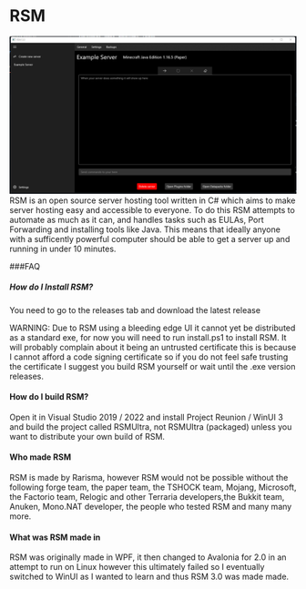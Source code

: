 # RSM
![Exmaple image](https://github.com/Rarisma/Rarismas-Server-Manager/blob/main/Example.png)
RSM is an open source server hosting tool written in C# which aims to make server hosting easy and accessible to everyone. To do this RSM attempts to automate as much as it can, and handles tasks such as EULAs, Port Forwarding and installing tools like Java. This means that ideally anyone with a sufficently powerful computer should be able to get a server up and running in under 10 minutes. 

###FAQ

##### How do I Install RSM?
You need to go to the releases tab and download the latest release

WARNING:
Due to RSM using a bleeding edge UI it cannot yet be distributed as a standard exe, for now you will need to run install.ps1 to install RSM. It will probably complain about it being an untrusted certificate this is because I cannot afford a code signing certificate so if you do not feel safe trusting the certificate I suggest you build RSM yourself or wait until the .exe version releases.  

#### How do I build RSM?
Open it in Visual Studio 2019 / 2022 and install Project Reunion / WinUI 3 and build the project called RSMUltra, not RSMUltra (packaged) unless you want to distribute your own build of RSM.

#### Who made RSM
RSM is made by Rarisma, however RSM would not be possible without the following forge team, the paper team, the TSHOCK team, Mojang, Microsoft, the Factorio team, Relogic and other Terraria developers,the Bukkit team, Anuken, Mono.NAT developer, the people who tested RSM and many many more.

#### What was RSM made in
RSM was originally made in WPF, it then changed to Avalonia for 2.0 in an attempt to run on Linux however this ultimately failed so I eventually switched to WinUI as I wanted to learn and thus RSM 3.0 was made made.
